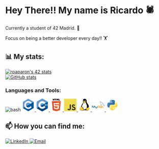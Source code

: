 # Hey There!! My name is Ricardo 🕷️

  Currently a student of 42 Madrid. 💾
  
  Focus on being a better developer every day!! 🏋

## 📊 My stats:

[![rpaparon's 42 stats](https://badge.mediaplus.ma/binary/rpaparon?1337Badge=off&UM6P=off)](https://profile.intra.42.fr/users/rpaparon)  
[![GitHub stats](https://github-readme-stats.vercel.app/api?username=rpaparoni&show_icons=true&theme=github_dark&hide_title=true&count_private=true&hide_border=true)](https://github.com/rpaparoni)

<h3 align="left">Languages and Tools:</h3>
<p align="left"> <a target="_blank" rel="noreferrer"> <img src="https://www.vectorlogo.zone/logos/gnu_bash/gnu_bash-icon.svg" alt="bash" width="40" height="40"/> </a> <a href="https://www.cprogramming.com/" target="_blank" rel="noreferrer"> <img src="https://raw.githubusercontent.com/devicons/devicon/master/icons/c/c-original.svg" alt="c" width="40" height="40"/> </a> <a href="https://whref="https://www.python.org"ww.w3schools.com/cpp/" target="_blank" rel="noreferrer"> <img src="https://raw.githubusercontent.com/devicons/devicon/master/icons/cplusplus/cplusplus-original.svg" alt="cplusplus" width="40" height="40"/> </a> <a href="https://www.w3.org/html/" target="_blank" rel="noreferrer"> <img src="https://raw.githubusercontent.com/devicons/devicon/master/icons/html5/html5-original-wordmark.svg" alt="html5" width="40" height="40"/> </a> <a href="https://developer.mozilla.org/en-US/docs/Web/JavaScript" target="_blank" rel="noreferrer"> <img src="https://raw.githubusercontent.com/devicons/devicon/master/icons/javascript/javascript-original.svg" alt="javascript" width="40" height="40"/> </a> <a href="https://www.linux.org/" target="_blank" rel="noreferrer"> <img src="https://raw.githubusercontent.com/devicons/devicon/master/icons/linux/linux-original.svg" alt="linux" width="40" height="40"/> </a> <a href="https://www.mysql.com/" target="_blank" rel="noreferrer"> <img src="https://raw.githubusercontent.com/devicons/devicon/master/icons/mysql/mysql-original-wordmark.svg" alt="mysql" width="40" height="40"/> </a> <a target="_blank" rel="noreferrer"> <img src="https://raw.githubusercontent.com/devicons/devicon/master/icons/python/python-original.svg" alt="python" width="40" height="40"/> </a> </p>

## 📫 How you can find me:

<div>
  <a href="https://www.linkedin.com/in/ricardo-paparoni/">
    <img src="https://img.shields.io/badge/-LinkedIn-blue?style=for-the-badge&logo=Linkedin&logoColor=white" alt="LinkedIn" width="150" height="40"/>
  </a>
  <a href="mailto:paparoniricardo@gmail.com">
    <img src="https://img.shields.io/badge/Email-Contact-red?style=for-the-badge&logo=gmail&logoColor=white" alt="Email" width="150" height="40"/>
  </a>
</div>



